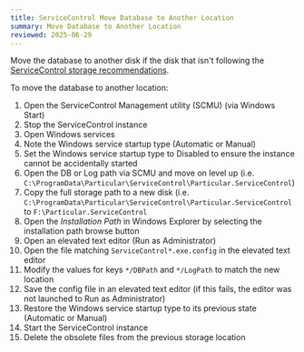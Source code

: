 ```yaml
---
title: ServiceControl Move Database to Another Location
summary: Move Database to Another Location
reviewed: 2025-06-29
---
```



Move the database to another disk if the disk that isn't following the [ServiceControl storage recommendations](/servicecontrol/servicecontrol-instances/hardware.md#general-recommendations-storage-recommendations).

To move the database to another location:

1. Open the ServiceControl Management utility (SCMU) (via Windows Start)
2. Stop the ServiceControl instance
3. Open Windows services
4. Note the Windows service startup type (Automatic or Manual)
5. Set the Windows service startup type to Disabled to ensure the instance cannot be accidentally started
6. Open the DB or Log path via SCMU and move on level up (i.e. `C:\ProgramData\Particular\ServiceControl\Particular.ServiceControl`)
7. Copy the full storage path to a new disk (i.e. `C:\ProgramData\Particular\ServiceControl\Particular.ServiceControl` to `F:\Particular.ServiceControl`
8. Open the *Installation Path* in Windows Explorer by selecting the installation path browse button
9. Open an elevated text editor (Run as Administrator)
10. Open the file matching `ServiceControl*.exe.config` in the elevated text editor
11. Modify the values for keys `*/DBPath` and `*/LogPath` to match the new location
12. Save the config file in an elevated text editor (if this fails, the editor was not launched to Run as Administrator)
13. Restore the Windows service startup type to its previous state (Automatic or Manual)
14. Start the ServiceControl instance
15. Delete the obsolete files from the previous storage location
